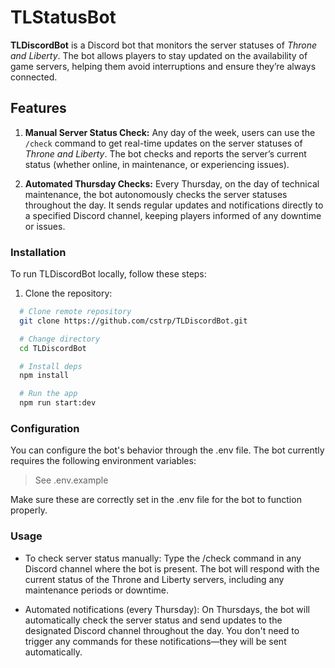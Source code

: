 # TLStatusBot

**TLDiscordBot** is a Discord bot that monitors the server statuses of *Throne and Liberty*. The bot allows players to stay updated on the availability of game servers, helping them avoid interruptions and ensure they’re always connected.

## Features

1. **Manual Server Status Check:**
   Any day of the week, users can use the `/check` command to get real-time updates on the server statuses of *Throne and Liberty*. The bot checks and reports the server’s current status (whether online, in maintenance, or experiencing issues).

2. **Automated Thursday Checks:**
   Every Thursday, on the day of technical maintenance, the bot autonomously checks the server statuses throughout the day. It sends regular updates and notifications directly to a specified Discord channel, keeping players informed of any downtime or issues.

### Installation

To run TLDiscordBot locally, follow these steps:

1. Clone the repository:

```bash
  # Clone remote repository
  git clone https://github.com/cstrp/TLDiscordBot.git

  # Change directory
  cd TLDiscordBot

  # Install deps
  npm install

  # Run the app
  npm run start:dev
```

### Configuration

You can configure the bot's behavior through the .env file. The bot currently requires the following environment variables:

> See .env.example

Make sure these are correctly set in the .env file for the bot to function properly.

### Usage

- To check server status manually:
    Type the /check command in any Discord channel where the bot is present. The bot will respond with the current status of the Throne and Liberty servers, including any maintenance periods or downtime.

- Automated notifications (every Thursday):
    On Thursdays, the bot will automatically check the server status and send updates to the designated Discord channel throughout the day. You don't need to trigger any commands for these notifications—they will be sent automatically.
